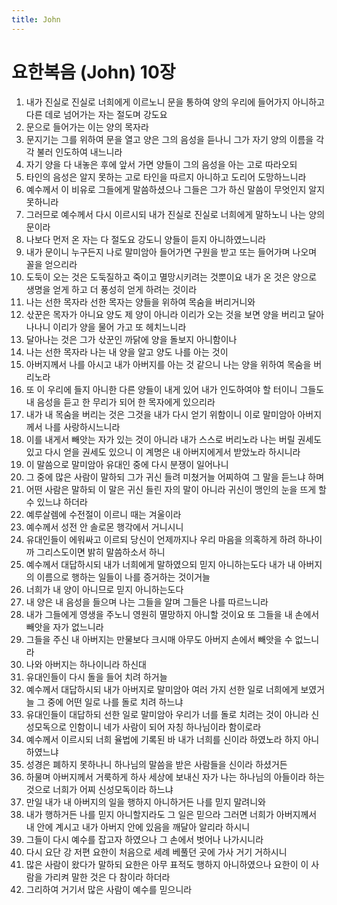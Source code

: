 ```yaml
---
title: John
---
```


# 요한복음 (John) 10장
1. 내가 진실로 진실로 너희에게 이르노니 문을 통하여 양의 우리에 들어가지 아니하고 다른 데로 넘어가는 자는 절도며 강도요
1. 문으로 들어가는 이는 양의 목자라
1. 문지기는 그를 위하여 문을 열고 양은 그의 음성을 듣나니 그가 자기 양의 이름을 각각 불러 인도하여 내느니라
1. 자기 양을 다 내놓은 후에 앞서 가면 양들이 그의 음성을 아는 고로 따라오되
1. 타인의 음성은 알지 못하는 고로 타인을 따르지 아니하고 도리어 도망하느니라
1. 예수께서 이 비유로 그들에게 말씀하셨으나 그들은 그가 하신 말씀이 무엇인지 알지 못하니라
1. 그러므로 예수께서 다시 이르시되 내가 진실로 진실로 너희에게 말하노니 나는 양의 문이라
1. 나보다 먼저 온 자는 다 절도요 강도니 양들이 듣지 아니하였느니라
1. 내가 문이니 누구든지 나로 말미암아 들어가면 구원을 받고 또는 들어가며 나오며 꼴을 얻으리라
1. 도둑이 오는 것은 도둑질하고 죽이고 멸망시키려는 것뿐이요 내가 온 것은 양으로 생명을 얻게 하고 더 풍성히 얻게 하려는 것이라
1. 나는 선한 목자라 선한 목자는 양들을 위하여 목숨을 버리거니와
1. 삯꾼은 목자가 아니요 양도 제 양이 아니라 이리가 오는 것을 보면 양을 버리고 달아나나니 이리가 양을 물어 가고 또 헤치느니라
1. 달아나는 것은 그가 삯꾼인 까닭에 양을 돌보지 아니함이나
1. 나는 선한 목자라 나는 내 양을 알고 양도 나를 아는 것이
1. 아버지께서 나를 아시고 내가 아버지를 아는 것 같으니 나는 양을 위하여 목숨을 버리노라
1. 또 이 우리에 들지 아니한 다른 양들이 내게 있어 내가 인도하여야 할 터이니 그들도 내 음성을 듣고 한 무리가 되어 한 목자에게 있으리라
1. 내가 내 목숨을 버리는 것은 그것을 내가 다시 얻기 위함이니 이로 말미암아 아버지께서 나를 사랑하시느니라
1. 이를 내게서 빼앗는 자가 있는 것이 아니라 내가 스스로 버리노라 나는 버릴 권세도 있고 다시 얻을 권세도 있으니 이 계명은 내 아버지에게서 받았노라 하시니라
1. 이 말씀으로 말미암아 유대인 중에 다시 분쟁이 일어나니
1. 그 중에 많은 사람이 말하되 그가 귀신 들려 미쳤거늘 어찌하여 그 말을 듣느냐 하며
1. 어떤 사람은 말하되 이 말은 귀신 들린 자의 말이 아니라 귀신이 맹인의 눈을 뜨게 할 수 있느냐 하더라
1. 예루살렘에 수전절이 이르니 때는 겨울이라
1. 예수께서 성전 안 솔로몬 행각에서 거니시니
1. 유대인들이 에워싸고 이르되 당신이 언제까지나 우리 마음을 의혹하게 하려 하나이까 그리스도이면 밝히 말씀하소서 하니
1. 예수께서 대답하시되 내가 너희에게 말하였으되 믿지 아니하는도다 내가 내 아버지의 이름으로 행하는 일들이 나를 증거하는 것이거늘
1. 너희가 내 양이 아니므로 믿지 아니하는도다
1. 내 양은 내 음성을 들으며 나는 그들을 알며 그들은 나를 따르느니라
1. 내가 그들에게 영생을 주노니 영원히 멸망하지 아니할 것이요 또 그들을 내 손에서 빼앗을 자가 없느니라
1. 그들을 주신 내 아버지는 만물보다 크시매 아무도 아버지 손에서 빼앗을 수 없느니라
1. 나와 아버지는 하나이니라 하신대
1. 유대인들이 다시 돌을 들어 치려 하거늘
1. 예수께서 대답하시되 내가 아버지로 말미암아 여러 가지 선한 일로 너희에게 보였거늘 그 중에 어떤 일로 나를 돌로 치려 하느냐
1. 유대인들이 대답하되 선한 일로 말미암아 우리가 너를 돌로 치려는 것이 아니라 신성모독으로 인함이니 네가 사람이 되어 자칭 하나님이라 함이로라
1. 예수께서 이르시되 너희 율법에 기록된 바 내가 너희를 신이라 하였노라 하지 아니하였느냐
1. 성경은 폐하지 못하나니 하나님의 말씀을 받은 사람들을 신이라 하셨거든
1. 하물며 아버지께서 거룩하게 하사 세상에 보내신 자가 나는 하나님의 아들이라 하는 것으로 너희가 어찌 신성모독이라 하느냐
1. 만일 내가 내 아버지의 일을 행하지 아니하거든 나를 믿지 말려니와
1. 내가 행하거든 나를 믿지 아니할지라도 그 일은 믿으라 그러면 너희가 아버지께서 내 안에 계시고 내가 아버지 안에 있음을 깨달아 알리라 하시니
1. 그들이 다시 예수를 잡고자 하였으나 그 손에서 벗어나 나가시니라
1. 다시 요단 강 저편 요한이 처음으로 세례 베풀던 곳에 가사 거기 거하시니
1. 많은 사람이 왔다가 말하되 요한은 아무 표적도 행하지 아니하였으나 요한이 이 사람을 가리켜 말한 것은 다 참이라 하더라
1. 그리하여 거기서 많은 사람이 예수를 믿으니라